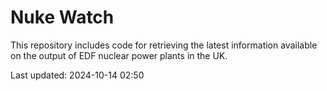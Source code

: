 # Nuke Watch

This repository includes code for retrieving the latest information available on the output of EDF nuclear power plants in the UK.

Last updated: 2024-10-14 02:50